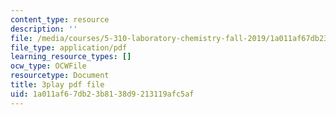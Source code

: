 ```yaml
---
content_type: resource
description: ''
file: /media/courses/5-310-laboratory-chemistry-fall-2019/1a011af67db23b8138d9213119afc5af_OQq7qH74T5E.pdf
file_type: application/pdf
learning_resource_types: []
ocw_type: OCWFile
resourcetype: Document
title: 3play pdf file
uid: 1a011af6-7db2-3b81-38d9-213119afc5af
---
```

